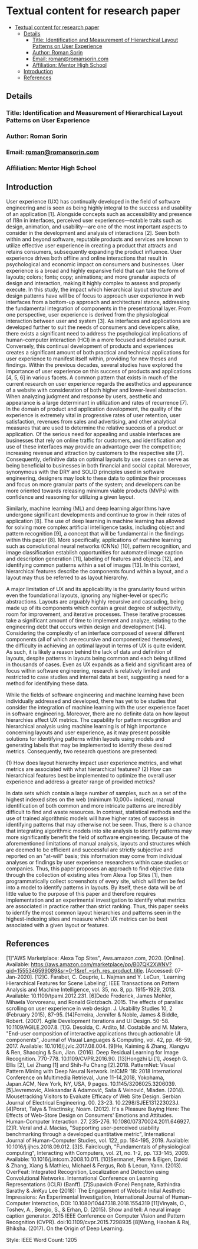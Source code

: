 # Textual content for research paper

- [Textual content for research paper](#textual-content-for-research-paper)
  - [Details](#details)
    - [Title: Identification and Measurement of Hierarchical Layout Patterns on User Experience](#title-identification-and-measurement-of-hierarchical-layout-patterns-on-user-experience)
    - [Author: Roman Sorin](#author-roman-sorin)
    - [Email: roman@romansorin.com](#email-romanromansorincom)
    - [Affiliation: Mentor High School](#affiliation-mentor-high-school)
  - [Introduction](#introduction)
  - [References](#references)

## Details

### Title: Identification and Measurement of Hierarchical Layout Patterns on User Experience

### Author: Roman Sorin

### Email: roman@romansorin.com

### Affiliation: Mentor High School

## Introduction

User experience (UX) has continually developed in the field of software engineering and is seen as being highly integral to the success and usability of an application [1]. Alongside concepts such as accessibility and presence of I18n in interfaces, perceived user experiences—notable traits such as design, animation, and usability—are one of the most important aspects to consider in the development and analysis of interactions [2]. Seen both within and beyond software, reputable products and services are known to utilize effective user experience in creating a product that attracts and retains consumers, subsequently expanding the product influence. User experience drives both offline and online interactions that result in psychological and economic impact on consumers and businesses. User experience is a broad and highly expansive field that can take the form of layouts; colors; fonts; copy; animations; and more granular aspects of design and interaction, making it highly complex to assess and properly execute. In this study, the impact which hierarchical layout structure and design patterns have will be of focus to approach user experience in web interfaces from a bottom-up approach and architectural stance, addressing the fundamental integration of components in the presentational layer.
From one perspective, user experience is derived from the physiological interaction between user and system [3]. As interfaces and applications are developed further to suit the needs of consumers and developers alike, there exists a significant need to address the psychological implications of human-computer interaction (HCI) in a more focused and detailed pursuit. Conversely, this continual development of products and experiences creates a significant amount of both practical and technical applications for user experience to manifest itself within, providing for new theses and findings. Within the previous decades, several studies have explored the importance of user experience on this success of products and applications [4, 5, 6] in various facets. A common pattern that exists in much of the current research on user experience regards the aesthetics and appearance of a website with consideration of both higher and lower-level abstraction. When analyzing judgment and response by users, aesthetic and appearance is a large determinant in utilization and rates of recurrence [7]. In the domain of product and application development, the quality of the experience is extremely vital in progressive rates of user retention, user satisfaction, revenues from sales and advertising, and other analytical measures that are used to determine the relative success of a product or application. Of the serious need for appealing and usable interfaces are businesses that rely on online traffic for customers, and identification and use of these interfaces may provide an advantage over the competition; increasing revenue and attraction by customers to the respective site [7]. Consequently, definitive data on optimal layouts by use cases can serve as being beneficial to businesses in both financial and social capital. Moreover, synonymous with the DRY and SOLID principles used in software engineering, designers may look to these data to optimize their processes and focus on more granular parts of the system; and developers can be more oriented towards releasing minimum viable products (MVPs) with confidence and reasoning for utilizing a given layout.

Similarly, machine learning (ML) and deep learning algorithms have undergone significant developments and continue to grow in their rates of application [8]. The use of deep learning in machine learning has allowed for solving more complex artificial intelligence tasks, including object and pattern recognition [9], a concept that will be fundamental in the findings within this paper [8]. More specifically, applications of machine learning such as convolutional neural networks (CNNs) [10], pattern recognition, and image classification establish opportunities for automated image caption and description generation [11], labeling of features and objects [12], and identifying common patterns within a set of images [13]. In this context, hierarchical features describe the components found within a layout, and a layout may thus be referred to as layout hierarchy.

A major limitation of UX and its applicability is the granularity found within even the foundational layouts, ignoring any higher-level or specific abstractions. Layouts are arguably highly recursive and cascading, being made up of its components which contain a great degree of subjectivity, room for improvement, and iterative processes. These iterative processes take a significant amount of time to implement and analyze, relating to the engineering debt that occurs within design and development [14]. Considering the complexity of an interface composed of several different components (all of which are recursive and componentized themselves), the difficulty in achieving an optimal layout in terms of UX is quite evident. As such, it is likely a reason behind the lack of data and definition of layouts, despite patterns in layouts being common and each being utilized in thousands of cases. Even as UX expands as a field and significant area of focus within software engineering, research is relatively limited and restricted to case studies and internal data at best, suggesting a need for a method for identifying these data.

While the fields of software engineering and machine learning have been individually addressed and developed, there has yet to be studies that consider the integration of machine learning with the user experience facet in software engineering. Moreover, there are no definite data on how layout hierarchies affect UX metrics. The capability for pattern recognition and hierarchical analysis using machine learning is of high importance concerning layouts and user experience, as it may present possible solutions for identifying patterns within layouts using models and generating labels that may be implemented to identify these desired metrics. Consequently, two research questions are presented:

(1) How does layout hierarchy impact user experience metrics, and what metrics are associated with what hierarchical features?
(2) How can hierarchical features best be implemented to optimize the overall user experience and address a greater range of provided metrics?

In data sets which contain a large number of samples, such as a set of the highest indexed sites on the web (minimum 10,000+ indices), manual identification of both common and more intricate patterns are incredibly difficult to find and waste resources. In contrast, statistical methods and the use of trained algorithmic models will have higher rates of success in identifying patterns that may otherwise not be seen. Thus, there is a chance that integrating algorithmic models into site analysis to identify patterns may more significantly benefit the field of software engineering. Because of the aforementioned limitations of manual analysis, layouts and structures which are deemed to be efficient and successful are strictly subjective and reported on an "at-will" basis; this information may come from individual analyses or findings by user experience researchers within case studies or companies. Thus, this paper proposes an approach to find objective data through the collection of existing sites from Alexa Top Sites [1], then programmatically collect screenshots of every site, which will then be fed into a model to identify patterns in layouts. By itself, these data will be of little value to the purpose of this paper and therefore requires implementation and an experimental investigation to identify what metrics are associated in practice rather than strict ranking. Thus, this paper seeks to identify the most common layout hierarchies and patterns seen in the highest-indexing sites and measure which UX metrics can be best associated with a given layout or features.


## References

[1]"AWS Marketplace: Alexa Top Sites", Aws.amazon.com, 2020. [Online]. Available: https://aws.amazon.com/marketplace/pp/B07QK2XWNV?qid=1555346599089&sr=0-1&ref_=srh_res_product_title. [Accessed: 07-Jan-2020].
[12]C. Farabet, C. Couprie, L. Najman and Y. LeCun, 'Learning Hierarchical Features for Scene Labeling', IEEE Transactions on Pattern Analysis and Machine Intelligence, vol. 35, no. 8, pp. 1915-1929, 2013. Available: 10.1109/tpami.2012.231.
[6]Dede Frederick, James Mohler, Mihaela Vorvoreanu, and Ronald Glotzbach. 2015. The effects of parallax scrolling on user experience in web design. J. Usability Studies 10, 2 (February 2015), 87-95.
[14]Ferreira, Jennifer & Noble, James & Biddle, Robert. (2007). Agile Development Iterations and UI Design. 50-58. 10.1109/AGILE.2007.8.
[1]G. Desolda, C. Ardito, M. Costabile and M. Matera, "End-user composition of interactive applications through actionable UI components", Journal of Visual Languages & Computing, vol. 42, pp. 46-59, 2017. Available: 10.1016/j.jvlc.2017.08.004.
[9]He, Kaiming & Zhang, Xiangyu & Ren, Shaoqing & Sun, Jian. (2016). Deep Residual Learning for Image Recognition. 770-778. 10.1109/CVPR.2016.90.
[13]Hongzhi Li [1], Joseph G. Ellis [2], Lei Zhang [1] and Shih-Fu Chang [2].2018. PatternNet: Visual Pattern Mining with Deep Neural Network. InICMR ’18: 2018 International Conference on Multimedia Retrieval, June 11–14,2018, Yokohama, Japan.ACM, New York, NY, USA, 9 pages. 10.1145/3206025.3206039.
[5]Jevremovic, Aleksandar & Adamović, Saša & Veinović, Mladen. (2014). Mousetracking Visitors to Evaluate Efficacy of Web Site Design. Serbian Journal of Electrical Engineering. 00. 23-23. 10.2298/SJEE131223023J.
[4]Porat, Talya & Tractinsky, Noam. (2012). It's a Pleasure Buying Here: The Effects of Web-Store Design on Consumers' Emotions and Attitudes. Human-Computer Interaction. 27. 235-276. 10.1080/07370024.2011.646927.
[2]R. Veral and J. Macías, "Supporting user-perceived usability benchmarking through a developed quantitative metric", International Journal of Human-Computer Studies, vol. 122, pp. 184-195, 2019. Available: 10.1016/j.ijhcs.2018.09.012.
[3]S. Fairclough, "Fundamentals of physiological computing", Interacting with Computers, vol. 21, no. 1-2, pp. 133-145, 2009. Available: 10.1016/j.intcom.2008.10.011.
[10]Sermanet, Pierre & Eigen, David & Zhang, Xiang & Mathieu, Michael & Fergus, Rob & Lecun, Yann. (2013). OverFeat: Integrated Recognition, Localization and Detection using Convolutional Networks. International Conference on Learning Representations (ICLR) (Banff).
[7]Supavich (Fone) Pengnate, Rathindra Sarathy & JinKyu Lee (2018): The Engagement of Website Initial Aesthetic Impressions: An Experimental Investigation, International Journal of Human–Computer Interaction, DOI: 10.1080/10447318.2018.1554319
[11]Vinyals, O., Toshev, A., Bengio, S., & Erhan, D. (2015). Show and tell: A neural image caption generator. 2015 IEEE Conference on Computer Vision and Pattern Recognition (CVPR). doi:10.1109/cvpr.2015.7298935
[8]Wang, Haohan & Raj, Bhiksha. (2017). On the Origin of Deep Learning.

Style: IEEE
Word Count: 1205